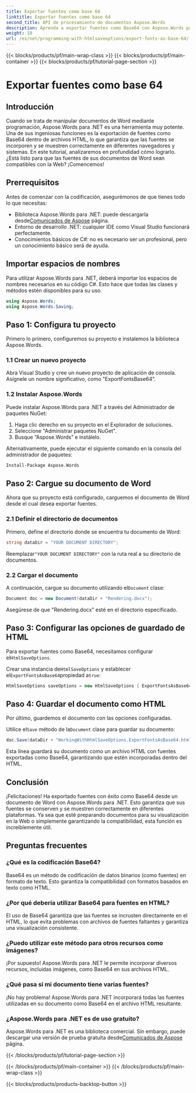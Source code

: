 ```yaml
---
title: Exportar fuentes como base 64
linktitle: Exportar fuentes como base 64
second_title: API de procesamiento de documentos Aspose.Words
description: Aprenda a exportar fuentes como Base64 con Aspose.Words para .NET en este tutorial detallado. Asegúrese de que las fuentes estén incrustadas y se muestren correctamente en los archivos HTML.
weight: 10
url: /es/net/programming-with-htmlsaveoptions/export-fonts-as-base-64/
---
```


{{< blocks/products/pf/main-wrap-class >}}
{{< blocks/products/pf/main-container >}}
{{< blocks/products/pf/tutorial-page-section >}}

# Exportar fuentes como base 64

## Introducción

Cuando se trata de manipular documentos de Word mediante programación, Aspose.Words para .NET es una herramienta muy potente. Una de sus ingeniosas funciones es la exportación de fuentes como Base64 dentro de archivos HTML, lo que garantiza que las fuentes se incorporen y se muestren correctamente en diferentes navegadores y sistemas. En este tutorial, analizaremos en profundidad cómo lograrlo. ¿Está listo para que las fuentes de sus documentos de Word sean compatibles con la Web? ¡Comencemos!

## Prerrequisitos

Antes de comenzar con la codificación, asegurémonos de que tienes todo lo que necesitas:

-  Biblioteca Aspose.Words para .NET: puede descargarla desde[Comunicados de Aspose](https://releases.aspose.com/words/net/) página.
- Entorno de desarrollo .NET: cualquier IDE como Visual Studio funcionará perfectamente.
- Conocimientos básicos de C#: no es necesario ser un profesional, pero un conocimiento básico será de ayuda.

## Importar espacios de nombres

Para utilizar Aspose.Words para .NET, deberá importar los espacios de nombres necesarios en su código C#. Esto hace que todas las clases y métodos estén disponibles para su uso.

```csharp
using Aspose.Words;
using Aspose.Words.Saving;
```

## Paso 1: Configura tu proyecto

Primero lo primero, configuremos su proyecto e instalemos la biblioteca Aspose.Words.

### 1.1 Crear un nuevo proyecto

Abra Visual Studio y cree un nuevo proyecto de aplicación de consola. Asígnele un nombre significativo, como "ExportFontsBase64".

### 1.2 Instalar Aspose.Words

Puede instalar Aspose.Words para .NET a través del Administrador de paquetes NuGet:

1. Haga clic derecho en su proyecto en el Explorador de soluciones.
2. Seleccione "Administrar paquetes NuGet".
3. Busque “Aspose.Words” e instálelo.

Alternativamente, puede ejecutar el siguiente comando en la consola del administrador de paquetes:

```sh
Install-Package Aspose.Words
```

## Paso 2: Cargue su documento de Word

Ahora que su proyecto está configurado, carguemos el documento de Word desde el cual desea exportar fuentes.

### 2.1 Definir el directorio de documentos

Primero, define el directorio donde se encuentra tu documento de Word:

```csharp
string dataDir = "YOUR DOCUMENT DIRECTORY";
```

 Reemplazar`"YOUR DOCUMENT DIRECTORY"` con la ruta real a su directorio de documentos.

### 2.2 Cargar el documento

 A continuación, cargue su documento utilizando el`Document` clase:

```csharp
Document doc = new Document(dataDir + "Rendering.docx");
```

Asegúrese de que "Rendering.docx" esté en el directorio especificado.

## Paso 3: Configurar las opciones de guardado de HTML

 Para exportar fuentes como Base64, necesitamos configurar el`HtmlSaveOptions`.


 Crear una instancia de`HtmlSaveOptions` y establecer el`ExportFontsAsBase64`propiedad a`true`:

```csharp
HtmlSaveOptions saveOptions = new HtmlSaveOptions { ExportFontsAsBase64 = true };
```

## Paso 4: Guardar el documento como HTML

Por último, guardemos el documento con las opciones configuradas.


 Utilice el`Save` método de la`Document` clase para guardar su documento:

```csharp
doc.Save(dataDir + "WorkingWithHtmlSaveOptions.ExportFontsAsBase64.html", saveOptions);
```

Esta línea guardará su documento como un archivo HTML con fuentes exportadas como Base64, garantizando que estén incorporadas dentro del HTML.

## Conclusión

¡Felicitaciones! Ha exportado fuentes con éxito como Base64 desde un documento de Word con Aspose.Words para .NET. Esto garantiza que sus fuentes se conserven y se muestren correctamente en diferentes plataformas. Ya sea que esté preparando documentos para su visualización en la Web o simplemente garantizando la compatibilidad, esta función es increíblemente útil.

## Preguntas frecuentes

### ¿Qué es la codificación Base64?
Base64 es un método de codificación de datos binarios (como fuentes) en formato de texto. Esto garantiza la compatibilidad con formatos basados en texto como HTML.

### ¿Por qué debería utilizar Base64 para fuentes en HTML?
El uso de Base64 garantiza que las fuentes se incrusten directamente en el HTML, lo que evita problemas con archivos de fuentes faltantes y garantiza una visualización consistente.

### ¿Puedo utilizar este método para otros recursos como imágenes?
¡Por supuesto! Aspose.Words para .NET le permite incorporar diversos recursos, incluidas imágenes, como Base64 en sus archivos HTML.

### ¿Qué pasa si mi documento tiene varias fuentes?
¡No hay problema! Aspose.Words para .NET incorporará todas las fuentes utilizadas en su documento como Base64 en el archivo HTML resultante.

### ¿Aspose.Words para .NET es de uso gratuito?
 Aspose.Words para .NET es una biblioteca comercial. Sin embargo, puede descargar una versión de prueba gratuita desde[Comunicados de Aspose](https://releases.aspose.com/) página.

{{< /blocks/products/pf/tutorial-page-section >}}

{{< /blocks/products/pf/main-container >}}
{{< /blocks/products/pf/main-wrap-class >}}

{{< blocks/products/products-backtop-button >}}
